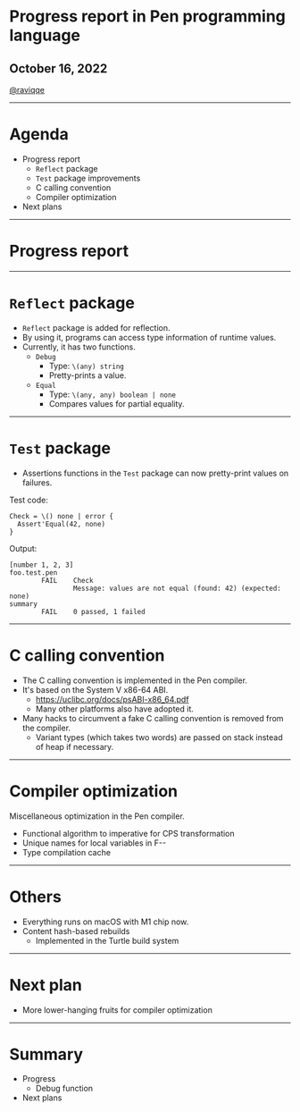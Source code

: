 # Progress report in Pen programming language

## October 16, 2022

[@raviqqe](https://github.com/raviqqe)

---

# Agenda

- Progress report
  - `Reflect` package
  - `Test` package improvements
  - C calling convention
  - Compiler optimization
- Next plans

---

# Progress report

---

# `Reflect` package

- `Reflect` package is added for reflection.
- By using it, programs can access type information of runtime values.
- Currently, it has two functions.
  - `Debug`
    - Type: `\(any) string`
    - Pretty-prints a value.
  - `Equal`
    - Type: `\(any, any) boolean | none`
    - Compares values for partial equality.

---

# `Test` package

- Assertions functions in the `Test` package can now pretty-print values on failures.

Test code:

```pen
Check = \() none | error {
  Assert'Equal(42, none)
}
```

Output:

```log
[number 1, 2, 3]
foo.test.pen
        FAIL    Check
                Message: values are not equal (found: 42) (expected: none)
summary
        FAIL    0 passed, 1 failed

```

---

# C calling convention

- The C calling convention is implemented in the Pen compiler.
- It's based on the System V x86-64 ABI.
  - https://uclibc.org/docs/psABI-x86_64.pdf
  - Many other platforms also have adopted it.
- Many hacks to circumvent a fake C calling convention is removed from the compiler.
  - Variant types (which takes two words) are passed on stack instead of heap if necessary.

---

# Compiler optimization

Miscellaneous optimization in the Pen compiler.

- Functional algorithm to imperative for CPS transformation
- Unique names for local variables in F--
- Type compilation cache

---

# Others

- Everything runs on macOS with M1 chip now.
- Content hash-based rebuilds
  - Implemented in the Turtle build system

---

# Next plan

- More lower-hanging fruits for compiler optimization

---

# Summary

- Progress
  - Debug function
- Next plans
